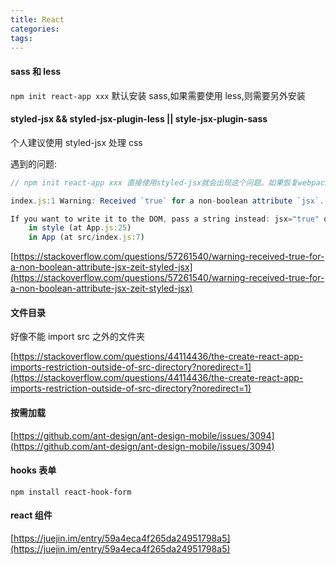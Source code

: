 ```yaml
---
title: React
categories:
tags:
---
```


#### sass 和 less

`npm init react-app xxx`
默认安装 sass,如果需要使用 less,则需要另外安装

#### styled-jsx && styled-jsx-plugin-less || style-jsx-plugin-sass

个人建议使用 styled-jsx 处理 css

遇到的问题:

```javascript
// npm init react-app xxx 直接使用styled-jsx就会出现这个问题。如果恢复webpack配置，npm run eject 则不会出现这个bug,暂时还不知道什么原因

index.js:1 Warning: Received `true` for a non-boolean attribute `jsx`.

If you want to write it to the DOM, pass a string instead: jsx="true" or jsx={value.toString()}.
    in style (at App.js:25)
    in App (at src/index.js:7)
```

[https://stackoverflow.com/questions/57261540/warning-received-true-for-a-non-boolean-attribute-jsx-zeit-styled-jsx](https://stackoverflow.com/questions/57261540/warning-received-true-for-a-non-boolean-attribute-jsx-zeit-styled-jsx)

#### 文件目录

好像不能 import src 之外的文件夹

[https://stackoverflow.com/questions/44114436/the-create-react-app-imports-restriction-outside-of-src-directory?noredirect=1](https://stackoverflow.com/questions/44114436/the-create-react-app-imports-restriction-outside-of-src-directory?noredirect=1)

#### 按需加载

[https://github.com/ant-design/ant-design-mobile/issues/3094](https://github.com/ant-design/ant-design-mobile/issues/3094)

#### hooks 表单

`npm install react-hook-form`

#### react 组件

[https://juejin.im/entry/59a4eca4f265da24951798a5](https://juejin.im/entry/59a4eca4f265da24951798a5)
